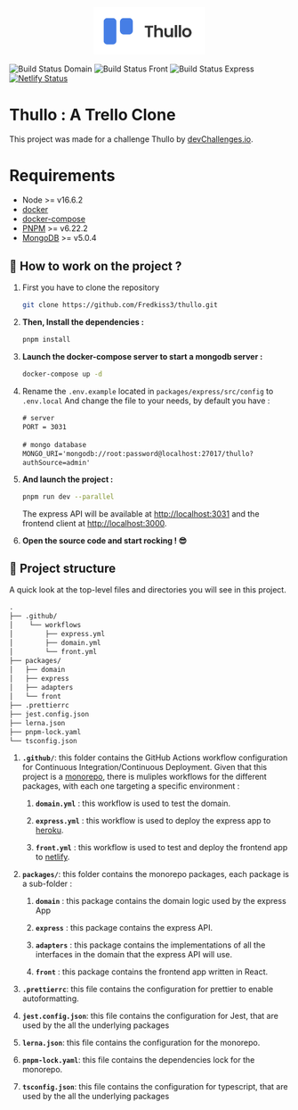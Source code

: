 <p align="center">
  <a href="https://thullo-front.netlify.app">
    <img alt="Logo Thullo" src="logo.png" width="200" />
  </a>
</p>

![Build Status Domain](https://github.com/Fredkiss3/thullo/workflows/Continous%20Integration%20For%20Domain/badge.svg?branch=develop)
![Build Status Front](https://github.com/Fredkiss3/thullo/workflows/CI%2FCD%20For%20the%20Frontend/badge.svg?branch=develop)
![Build Status Express](https://github.com/Fredkiss3/thullo/workflows/CI%2FCD%20For%20Express%20API/badge.svg?branch=develop)
[![Netlify Status](https://api.netlify.com/api/v1/badges/0640fc2d-a1e7-4431-a079-d7fb8788dcac/deploy-status)](https://thullo-front.netlify.app/)

# Thullo : A Trello Clone

This project was made for a challenge Thullo by [devChallenges.io](https://devchallenges.io/challenges/wP0LbGgEeKhpFHUpPpDh).


# Requirements

- Node >= v16.6.2
- [docker](https://docs.docker.com/engine/install/)
- [docker-compose](https://docs.docker.com/compose/install/)  
- [PNPM](https://pnpm.io/installation) >= v6.22.2
- [MongoDB](https://docs.mongodb.com/manual/installation/) >= v5.0.4

## 🚀 How to work on the project ?

1. First you have to clone the repository
    
    ```bash
    git clone https://github.com/Fredkiss3/thullo.git
    ```    

2. **Then, Install the dependencies :**

    ```bash
    pnpm install
    ```    

3. **Launch the docker-compose server to start a mongodb server :**

    ```bash
    docker-compose up -d
    ```
4. Rename the `.env.example` located in `packages/express/src/config` to `.env.local` And change the file to your needs, 
   by default you have :

    ```dotenv
   # server
   PORT = 3031

   # mongo database
   MONGO_URI='mongodb://root:password@localhost:27017/thullo?authSource=admin'
   ```

5. **And launch the project :**

    ```bash
    pnpm run dev --parallel
    ```

    The express API will be available at [http://localhost:3031](http://localhost:3031) and the frontend client at [http://localhost:3000](http://localhost:3000).

6. **Open the source code and start rocking ! 😎**


## 🧐 Project structure

A quick look at the top-level files and directories you will see in this project.

    .
    ├── .github/
    │    └── workflows
    │        ├── express.yml
    │        ├── domain.yml
    │        └── front.yml
    ├── packages/
    │   ├── domain
    │   ├── express
    │   ├── adapters
    │   └── front
    ├── .prettierrc
    ├── jest.config.json
    ├── lerna.json
    ├── pnpm-lock.yaml
    └── tsconfig.json

1. **`.github/`**: this folder contains the GitHub Actions workflow configuration for Continuous Integration/Continuous Deployment.
   Given that this project is a [monorepo](https://www.wikiwand.com/en/Monorepo), there is muliples workflows for the different packages, with each one targeting a specific environment :
   
    1. **`domain.yml`** : this workflow is used to test the domain.
   
    2. **`express.yml`** : this workflow is used to deploy the express app to [heroku](https://heroku.com/).
   
    3. **`front.yml`** : this workflow is used to test and deploy the frontend app to [netlify](https://netlify.com/).
   
2. **`packages/`**: this folder contains the monorepo packages, each package is a sub-folder :

    1. **`domain`** : this package contains the domain logic used by the express App
   
    2. **`express`** : this package contains the express API.
   
    3. **`adapters`** : this package contains the implementations of all the interfaces in the domain that the express API will use.
   
    4. **`front`** : this package contains the frontend app written in React.
    
3. **`.prettierrc`**: this file contains the configuration for prettier to enable autoformatting.

4. **`jest.config.json`**: this file contains the configuration for Jest, that are used by the all the underlying packages

5. **`lerna.json`**: this file contains the configuration for the monorepo.

6. **`pnpm-lock.yaml`**: this file contains the dependencies lock for the monorepo.

7. **`tsconfig.json`**: this file contains the configuration for typescript, that are used by the all the underlying packages
